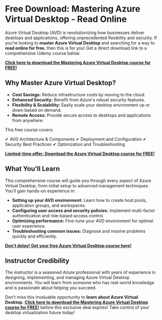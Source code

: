 # Free Download: Mastering Azure Virtual Desktop - Read Online

Azure Virtual Desktop (AVD) is revolutionizing how businesses deliver desktops and applications, offering unprecedented flexibility and security. If you’re looking to **master Azure Virtual Desktop** and searching for a way to **read online for free**, then this is for you! Get a direct download link to a comprehensive Udemy course below.

[**Click here to download the Mastering Azure Virtual Desktop course for FREE!**](https://udemywork.com/mastering-azure-virtual-desktop-read-online)

## Why Master Azure Virtual Desktop?

*   **Cost Savings:** Reduce infrastructure costs by moving to the cloud.
*   **Enhanced Security:** Benefit from Azure's robust security features.
*   **Flexibility & Scalability:** Easily scale your desktop environment up or down based on demand.
*   **Remote Access:** Provide secure access to desktops and applications from anywhere.

This free course covers:

✔ AVD Architecture & Components
✔ Deployment and Configuration
✔ Security Best Practices
✔ Optimization and Troubleshooting

[**Limited-time offer: Download the Azure Virtual Desktop course for FREE!**](https://udemywork.com/mastering-azure-virtual-desktop-read-online)

## What You'll Learn

This comprehensive course will guide you through every aspect of Azure Virtual Desktop, from initial setup to advanced management techniques. You'll gain hands-on experience in:

*   **Setting up your AVD environment:** Learn how to create host pools, application groups, and workspaces.
*   **Configuring user access and security policies:** Implement multi-factor authentication and role-based access control.
*   **Optimizing performance:** Fine-tune your AVD environment for optimal user experience.
*   **Troubleshooting common issues:** Diagnose and resolve problems quickly and efficiently.

[**Don't delay! Get your free Azure Virtual Desktop course here!**](https://udemywork.com/mastering-azure-virtual-desktop-read-online)

## Instructor Credibility

The instructor is a seasoned Azure professional with years of experience in designing, implementing, and managing Azure Virtual Desktop environments. You will learn from someone who has real-world knowledge and is passionate about helping you succeed.

Don’t miss this invaluable opportunity to **learn about Azure Virtual Desktop**. **[Click here to download the Mastering Azure Virtual Desktop course for FREE!](https://udemywork.com/mastering-azure-virtual-desktop-read-online)** before this exclusive deal expires! Take control of your desktop virtualization future today!
